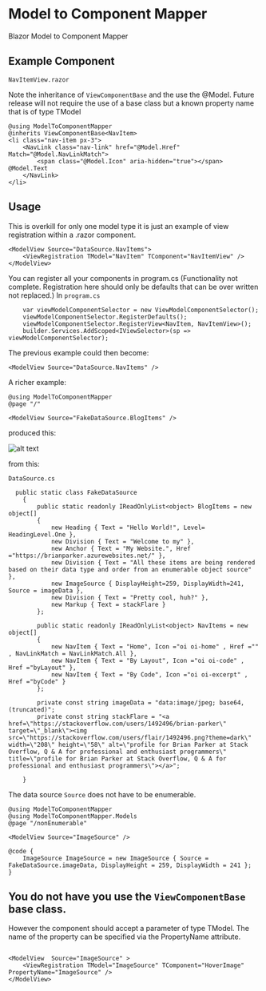 # Model to Component Mapper
Blazor Model to Component Mapper

## Example Component
```NavItemView.razor```

Note the inheritance of ```ViewComponentBase``` and the use the @Model. Future release will not require the use of a base class but a known property name that is of type TModel

```
@using ModelToComponentMapper
@inherits ViewComponentBase<NavItem>
<li class="nav-item px-3">
    <NavLink class="nav-link" href="@Model.Href" Match="@Model.NavLinkMatch">
        <span class="@Model.Icon" aria-hidden="true"></span> @Model.Text
    </NavLink>
</li>
```


## Usage
This is overkill for only one model type it is just an example of view registration within a .razor component.
```
<ModelView Source="DataSource.NavItems">
    <ViewRegistration TModel="NavItem" TComponent="NavItemView" />
</ModelView>
```


You can register all your components in program.cs (Functionality not complete. Registration here should only be defaults that can be over written not replaced.)
In ```program.cs``` 

```
    var viewModelComponentSelector = new ViewModelComponentSelector();
    viewModelComponentSelector.RegisterDefaults();
    viewModelComponentSelector.RegisterView<NavItem, NavItemView>();
    builder.Services.AddScoped<IViewSelector>(sp => viewModelComponentSelector);
```
The previous example could then become:

```
<ModelView Source="DataSource.NavItems" />
```

A richer example:


```
@using ModelToComponentMapper
@page "/"

<ModelView Source="FakeDataSource.BlogItems" />
```

produced this:

![alt text](https://user-images.githubusercontent.com/8317299/95257997-d94d1900-0870-11eb-99f5-832aba33f2f0.png)


from this:

```DataSource.cs```

```
  public static class FakeDataSource
    {
        public static readonly IReadOnlyList<object> BlogItems = new object[]
        {
            new Heading { Text = "Hello World!", Level= HeadingLevel.One },
            new Division { Text = "Welcome to my" },
            new Anchor { Text = "My Website.", Href ="https://brianparker.azurewebsites.net/" },
            new Division { Text = "All these items are being rendered based on their data type and order from an enumerable object source" },
            new ImageSource { DisplayHeight=259, DisplayWidth=241, Source = imageData },
            new Division { Text = "Pretty cool, huh?" },
            new Markup { Text = stackFlare }
        };

        public static readonly IReadOnlyList<object> NavItems = new object[]
        {
            new NavItem { Text = "Home", Icon ="oi oi-home" , Href ="" , NavLinkMatch = NavLinkMatch.All },
            new NavItem { Text = "By Layout", Icon ="oi oi-code" , Href ="byLayout" },
            new NavItem { Text = "By Code", Icon ="oi oi-excerpt" , Href ="byCode" }
        };

        private const string imageData = "data:image/jpeg; base64, (truncated)";
        private const string stackFlare = "<a href=\"https://stackoverflow.com/users/1492496/brian-parker\" target=\"_blank\"><img src=\"https://stackoverflow.com/users/flair/1492496.png?theme=dark\" width=\"208\" height=\"58\" alt=\"profile for Brian Parker at Stack Overflow, Q & A for professional and enthusiast programmers\" title=\"profile for Brian Parker at Stack Overflow, Q & A for professional and enthusiast programmers\"></a>";

    }
```


The data source ```Source``` does not have to be enumerable.

```
@using ModelToComponentMapper
@using ModelToComponentMapper.Models
@page "/nonEnumerable"

<ModelView Source="ImageSource" />

@code {
    ImageSource ImageSource = new ImageSource { Source = FakeDataSource.imageData, DisplayHeight = 259, DisplayWidth = 241 };
}

```


## You do not have you use the ```ViewComponentBase``` base class.
However the component should accept a parameter of type TModel. The name of the property can be specified via the PropertyName attribute.

```

<ModelView  Source="ImageSource" >
    <ViewRegistration TModel="ImageSource" TComponent="HoverImage" PropertyName="ImageSource" />
</ModelView>


```